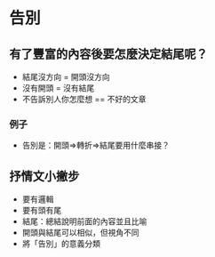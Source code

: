 # 告別
## 有了豐富的內容後要怎麼決定結尾呢？
 * 結尾沒方向 = 開頭沒方向
 * 沒有開頭 = 沒有結尾
 * 不告訴別人你怎麼想 == 不好的文章
### 例子
 * 告別是：開頭=>轉折=>結尾要用什麼串接？

## 抒情文小撇步
 * 要有邏輯
 * 要有頭有尾
 * 結尾：總結說明前面的內容並且比喻
 * 開頭與結尾可以相似，但視角不同
 * 將「告別」的意義分類
